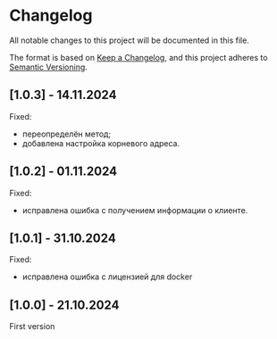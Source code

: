 # Changelog

All notable changes to this project will be documented in this file.

The format is based on [Keep a Changelog](https://keepachangelog.com/en/1.0.0/),
and this project adheres to [Semantic Versioning](https://semver.org/spec/v2.0.0.html).

## [1.0.3] - 14.11.2024

Fixed:

- переопределён метод;
- добавлена настройка корневого адреса.

## [1.0.2] - 01.11.2024

Fixed:

- исправлена ошибка с получением информации о клиенте.

## [1.0.1] - 31.10.2024

Fixed:

- исправлена ошибка с лицензией для docker

## [1.0.0] - 21.10.2024

First version